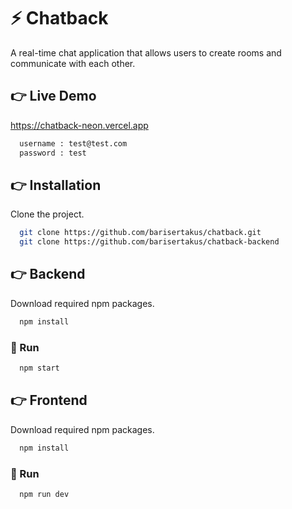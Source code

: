 
# ⚡ Chatback

A real-time chat application that allows users to create rooms and communicate with each other.
## 👉 Live Demo
https://chatback-neon.vercel.app

```bash 
  username : test@test.com
  password : test
```

## 👉 Installation 

Clone the project.

```bash 
  git clone https://github.com/barisertakus/chatback.git
  git clone https://github.com/barisertakus/chatback-backend
```

## 👉 Backend 

Download required npm packages.

```bash 
  npm install
```

    
### 🚀 Run

```bash 
  npm start
```

## 👉 Frontend 

Download required npm packages.

```bash 
  npm install
```

    
### 🚀 Run

```bash 
  npm run dev
```
